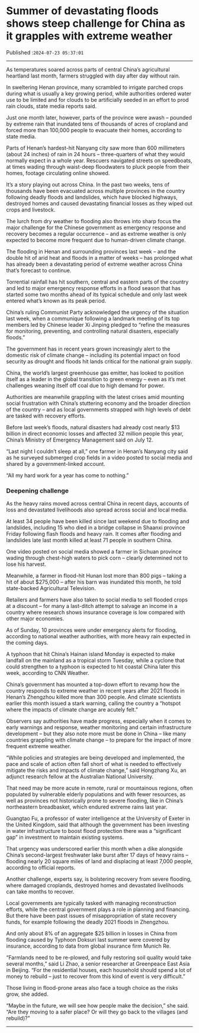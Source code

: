 # Summer of devastating floods shows steep challenge for China as it grapples with extreme weather

Published :`2024-07-23 05:37:01`

---

As temperatures soared across parts of central China’s agricultural heartland last month, farmers struggled with day after day without rain.

In sweltering Henan province, many scrambled to irrigate parched crops during what is usually a key growing period, while authorities ordered water use to be limited and for clouds to be artificially seeded in an effort to prod rain clouds, state media reports said.

Just one month later, however, parts of the province were awash – pounded by extreme rain that inundated tens of thousands of acres of cropland and forced more than 100,000 people to evacuate their homes, according to state media.

Parts of Henan’s hardest-hit Nanyang city saw more than 600 millimeters (about 24 inches) of rain in 24 hours – three-quarters of what they would normally expect in a whole year. Rescuers navigated streets on speedboats, at times wading through waist-deep floodwaters to pluck people from their homes, footage circulating online showed.

It’s a story playing out across China. In the past two weeks, tens of thousands have been evacuated across multiple provinces in the country following deadly floods and landslides, which have blocked highways, destroyed homes and caused devastating financial losses as they wiped out crops and livestock.

The lurch from dry weather to flooding also throws into sharp focus the major challenge for the Chinese government as emergency response and recovery becomes a regular occurrence – and as extreme weather is only expected to become more frequent due to human-driven climate change.

The flooding in Henan and surrounding provinces last week – and the double hit of arid heat and floods in a matter of weeks – has prolonged what has already been a devastating period of extreme weather across China that’s forecast to continue.

Torrential rainfall has hit southern, central and eastern parts of the country and led to major emergency response efforts in a flood season that has started some two months ahead of its typical schedule and only last week entered what’s known as its peak period.

China’s ruling Communist Party acknowledged the urgency of the situation last week, when a communique following a landmark meeting of its top members led by Chinese leader Xi Jinping pledged to “refine the measures for monitoring, preventing, and controlling natural disasters, especially floods.”

The government has in recent years grown increasingly alert to the domestic risk of climate change – including its potential impact on food security as drought and floods hit lands critical for the national grain supply.

China, the world’s largest greenhouse gas emitter, has looked to position itself as a leader in the global transition to green energy – even as it’s met challenges weaning itself off coal due to high demand for power.

Authorities are meanwhile grappling with the latest crises amid mounting social frustration with China’s stuttering economy and the broader direction of the country – and as local governments strapped with high levels of debt are tasked with recovery efforts.

Before last week’s floods, natural disasters had already cost nearly $13 billion in direct economic losses and affected 32 million people this year, China’s Ministry of Emergency Management said on July 12.

“Last night I couldn’t sleep at all,” one farmer in Henan’s Nanyang city said as he surveyed submerged crop fields in a video posted to social media and shared by a government-linked account.

“All my hard work for a year has come to nothing.”

### Deepening challenge

As the heavy rains moved across central China in recent days, accounts of loss and devastated livelihoods also spread across social and local media.

At least 34 people have been killed since last weekend due to flooding and landslides, including 15 who died in a bridge collapse in Shaanxi province Friday following flash floods and heavy rain. It comes after flooding and landslides late last month killed at least 71 people in southern China.

One video posted on social media showed a farmer in Sichuan province wading through chest-high waters to pick corn – clearly determined not to lose his harvest.

Meanwhile, a farmer in flood-hit Hunan lost more than 800 pigs – taking a hit of about $275,000 – after his barn was inundated this month, he told state-backed Agricultural Television.

Retailers and farmers have also taken to social media to sell flooded crops at a discount – for many a last-ditch attempt to salvage an income in a country where research shows insurance coverage is low compared with other major economies.

As of Sunday, 10 provinces were under emergency alerts for flooding, according to national weather authorities, with more heavy rain expected in the coming days.

A typhoon that hit China’s Hainan island Monday is expected to make landfall on the mainland as a tropical storm Tuesday, while a cyclone that could strengthen to a typhoon is expected to hit coastal China later this week, according to CNN Weather.

China’s government has mounted a top-down effort to revamp how the country responds to extreme weather in recent years after 2021 floods in Henan’s Zhengzhou killed more than 300 people. And climate scientists earlier this month issued a stark warning, calling the country a “hotspot where the impacts of climate change are acutely felt.”

Observers say authorities have made progress, especially when it comes to early warnings and response, weather monitoring and certain infrastructure development – but they also note more must be done in China – like many countries grappling with climate change – to prepare for the impact of more frequent extreme weather.

“While policies and strategies are being developed and implemented, the pace and scale of action often fall short of what is needed to effectively mitigate the risks and impacts of climate change,” said Hongzhang Xu, an adjunct research fellow at the Australian National University.

That need may be more acute in remote, rural or mountainous regions, often populated by vulnerable elderly populations and with fewer resources, as well as provinces not historically prone to severe flooding, like in China’s northeastern breadbasket, which endured extreme rains last year.

Guangtao Fu, a professor of water intelligence at the University of Exeter in the United Kingdom, said that although the government has been investing in water infrastructure to boost flood protection there was a “significant gap” in investment to maintain existing systems.

That urgency was underscored earlier this month when a dike alongside China’s second-largest freshwater lake burst after 17 days of heavy rains – flooding nearly 20 square miles of land and displacing at least 7,000 people, according to official reports.

Another challenge, experts say, is bolstering recovery from severe flooding, where damaged croplands, destroyed homes and devastated livelihoods can take months to recover.

Local governments are typically tasked with managing reconstruction efforts, while the central government plays a role in planning and financing. But there have been past issues of misappropriation of state recovery funds, for example following the deadly 2021 floods in Zhengzhou.

And only about 8% of an aggregate $25 billion in losses in China from flooding caused by Typhoon Doksuri last summer were covered by insurance, according to data from global insurance firm Munich Re.

“Farmlands need to be re-plowed, and fully restoring soil quality would take several months,” said Li Zhao, a senior researcher at Greenpeace East Asia in Beijing. “For the residential houses, each household should spend a lot of money to rebuild – just to recover from this kind of event is very difficult.”

Those living in flood-prone areas also face a tough choice as the risks grow, she added.

“Maybe in the future, we will see how people make the decision,” she said. “Are they moving to a safer place? Or will they go back to the villages (and rebuild)?”

---

